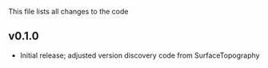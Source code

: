 This file lists all changes to the code

v0.1.0
------

* Initial release; adjusted version discovery code from SurfaceTopography